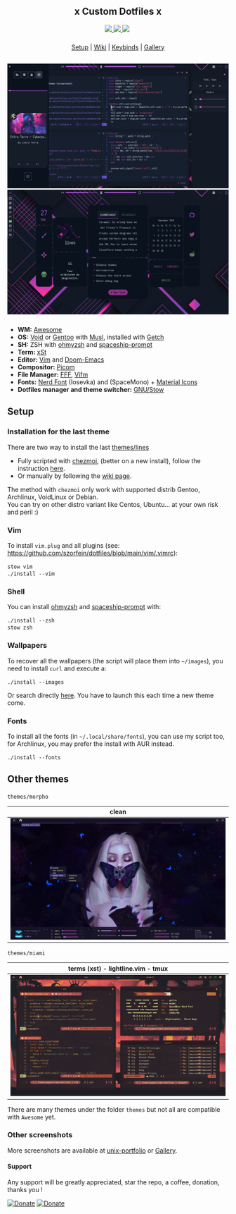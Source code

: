 <h2 align="center">x Custom Dotfiles x</h2>
<p align="center">
<a href="https://github.com/szorfein/dotfiles/stargazers">
  <img src="https://img.shields.io/github/stars/szorfein/dotfiles?color=%23BB9AF7&labelColor=%231A1B26&style=for-the-badge">
</a>
<a href="https://github.com/szorfein/dotfiles/network/members/">
  <img src="https://img.shields.io/github/forks/szorfein/dotfiles?color=%237AA2F7&labelColor=%231A1B26&style=for-the-badge">
</a>
<img src="https://badges.pufler.dev/visits/szorfein/dotfiles?style=for-the-badge&color=73daca&logoColor=white&labelColor=1A1B26" />
<img alt="" src="https://img.shields.io/github/repo-size/szorfein/dotfiles?style=for-the-badge&label=Repo" />
</p>

###

<p align="center">
<a href="https://github.com/szorfein/dotfiles#setup">Setup</a>
| <a href="https://github.com/szorfein/dotfiles/wiki">Wiki</a>
| <a href="https://github.com/szorfein/dotfiles/wiki/Keybinds">Keybinds</a>
| <a href="https://github.com/szorfein/dotfiles/wiki/Gallery">Gallery</a>
</p>

##

![lines screenshot](https://github.com/szorfein/unix-portfolio/raw/master/lines/full.png)
![lines 2](https://github.com/szorfein/unix-portfolio/raw/master/lines/start-screen.png)

###

- **WM:** [Awesome](https://github.com/awesomeWM/awesome)
- **OS:** [Void](https://voidlinux.org/) or [Gentoo](https://www.gentoo.org/) with [Musl](https://musl.libc.org/), installed with [Getch](https://github.com/szorfein/getch)
- **SH:** ZSH with [ohmyzsh](https://github.com/ohmyzsh/ohmyzsh) and [spaceship-prompt](https://spaceship-prompt.sh/)
- **Term:** [xSt](https://github.com/gnotclub/xst)
- **Editor:** [Vim](https://github.com/vim/vim) and [Doom-Emacs](https://github.com/hlissner/doom-emacs)
- **Compositor:** [Picom](https://github.com/yshui/picom)
- **File Manager:** [FFF](https://github.com/dylanaraps/fff), [Vifm](https://github.com/vifm/vifm)
- **Fonts:** [Nerd Font](https://www.nerdfonts.com/) (Iosevka) and (SpaceMono) + [Material Icons](https://github.com/Templarian/MaterialDesign-Font)
- **Dotfiles manager and theme switcher:** [GNU/Stow](https://www.gnu.org/software/stow/)

 ## Setup

### Installation for the last theme
There are two way to install the last [themes/lines](#screens)
+ Fully scripted with [chezmoi](https://www.chezmoi.io/), (better on a new install),  follow the instruction [here](https://github.com/szorfein/dots).
+ Or manually by following the [wiki page](https://github.com/szorfein/dotfiles/wiki/theme-awesome).

The method with `chezmoi` only work with supported distrib Gentoo, Archlinux, VoidLinux or Debian.  
You can try on other distro variant like Centos, Ubuntu... at your own risk and peril :)

### Vim
To install `vim.plug` and all plugins (see: https://github.com/szorfein/dotfiles/blob/main/vim/.vimrc):

    stow vim
    ./install --vim

### Shell
You can install [ohmyzsh](https://github.com/ohmyzsh/ohmyzsh) and [spaceship-prompt](https://github.com/denysdovhan/spaceship-prompt) with:

    ./install --zsh
    stow zsh

### Wallpapers
To recover all the wallpapers (the script will place them into `~/images`), you need to install `curl` and execute a:

    ./install --images

Or search directly [here](https://github.com/szorfein/walls). You have to launch this each time a new theme come.  

### Fonts 
To install all the fonts (in `~/.local/share/fonts`), you can use my script too, for Archlinux, you may prefer the install with AUR instead.

    ./install --fonts

## Other themes

`themes/morpho` 

| clean |
| --- |
| ![clean](https://github.com/szorfein/unix-portfolio/raw/master/morpho/clean.png "morpho clean") |

`themes/miami` 

| terms (xst) - lightline.vim - tmux |
| --- |
| ![miami screenshot](https://github.com/szorfein/unix-portfolio/raw/master/miami/terms.png "Miami") |

There are many themes under the folder `themes` but not all are compatible with `Awesome` yet.

### Other screenshots
More screenshots are available at [unix-portfolio](https://github.com/szorfein/unix-portfolio) or [Gallery](https://github.com/szorfein/dotfiles/wiki/Gallery).

#### Support
Any support will be greatly appreciated, star the repo, a coffee, donation, thanks you !

[![Donate](https://img.shields.io/badge/don-liberapay-1ba9a4)](https://liberapay.com/szorfein) [![Donate](https://img.shields.io/badge/don-patreon-ab69f4)](https://www.patreon.com/szorfein)
